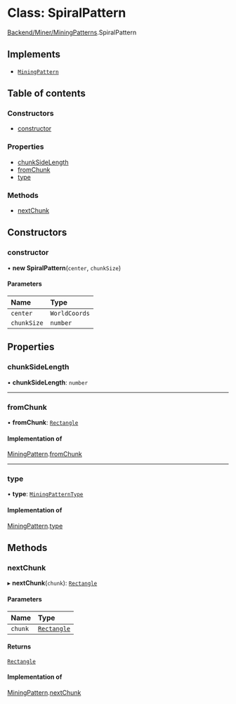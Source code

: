 # Class: SpiralPattern

[Backend/Miner/MiningPatterns](../modules/Backend_Miner_MiningPatterns.md).SpiralPattern

## Implements

- [`MiningPattern`](../interfaces/Backend_Miner_MiningPatterns.MiningPattern.md)

## Table of contents

### Constructors

- [constructor](Backend_Miner_MiningPatterns.SpiralPattern.md#constructor)

### Properties

- [chunkSideLength](Backend_Miner_MiningPatterns.SpiralPattern.md#chunksidelength)
- [fromChunk](Backend_Miner_MiningPatterns.SpiralPattern.md#fromchunk)
- [type](Backend_Miner_MiningPatterns.SpiralPattern.md#type)

### Methods

- [nextChunk](Backend_Miner_MiningPatterns.SpiralPattern.md#nextchunk)

## Constructors

### constructor

• **new SpiralPattern**(`center`, `chunkSize`)

#### Parameters

| Name        | Type          |
| :---------- | :------------ |
| `center`    | `WorldCoords` |
| `chunkSize` | `number`      |

## Properties

### chunkSideLength

• **chunkSideLength**: `number`

---

### fromChunk

• **fromChunk**: [`Rectangle`](../interfaces/_types_global_GlobalTypes.Rectangle.md)

#### Implementation of

[MiningPattern](../interfaces/Backend_Miner_MiningPatterns.MiningPattern.md).[fromChunk](../interfaces/Backend_Miner_MiningPatterns.MiningPattern.md#fromchunk)

---

### type

• **type**: [`MiningPatternType`](../enums/Backend_Miner_MiningPatterns.MiningPatternType.md)

#### Implementation of

[MiningPattern](../interfaces/Backend_Miner_MiningPatterns.MiningPattern.md).[type](../interfaces/Backend_Miner_MiningPatterns.MiningPattern.md#type)

## Methods

### nextChunk

▸ **nextChunk**(`chunk`): [`Rectangle`](../interfaces/_types_global_GlobalTypes.Rectangle.md)

#### Parameters

| Name    | Type                                                                |
| :------ | :------------------------------------------------------------------ |
| `chunk` | [`Rectangle`](../interfaces/_types_global_GlobalTypes.Rectangle.md) |

#### Returns

[`Rectangle`](../interfaces/_types_global_GlobalTypes.Rectangle.md)

#### Implementation of

[MiningPattern](../interfaces/Backend_Miner_MiningPatterns.MiningPattern.md).[nextChunk](../interfaces/Backend_Miner_MiningPatterns.MiningPattern.md#nextchunk)
